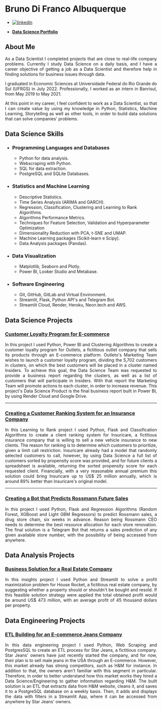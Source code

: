 # Bruno Di Franco Albuquerque

- [![linkedin](https://img.shields.io/badge/linkedin-0A66C2?style=for-the-badge&logo=linkedin&logoColor=white)](https://www.linkedin.com/in/BrunoDiFrancoAlbuquerque/)

- [**Data Science Portfolio**](https://brunodifranco.github.io/data-science-portfolio/)

## About Me
<p align="justify"> As a Data Scientist I completed projects that are close to real-life company problems. Currently I study Data Science on a daily basis, and I have a career objective of getting a job as a Data Scientist and therefore help in finding solutions for business issues through data. </p>

<p align="justify"> I graduated in Economic Sciences at Universidade Federal do Rio Grande do Sul (UFRGS) in July 2022. Professionally, I worked as an intern in Banrisul, from May 2019 to May 2021. </p>

<p align="justify"> At this point in my career, I feel confident to work as a Data Scientist, so that I can create value by using my knowledge in Python, Statistics, Machine Learning, Storytelling as well as other tools, in order to build data solutions that can solve companies' problems. </p>

## Data Science Skills

 - ### Programming Languages and Databases
    - Python for data analysis.
    - Webscraping with Python.
    - SQL for data extraction.
    - PostgreSQL and SQLite Databases.
  
 - ### Statistics and Machine Learning
    - Descriptive Statistics.
    - Time Series Analysis (ARIMA and GARCH).
    - Regression, Classification, Clustering and Learning to Rank Algorithms.
    - Algorithms Performance Metrics.
    - Techniques for Feature Selection, Validation and Hyperparameter Optimization
    - Dimensionality Reduction with PCA, t-SNE and UMAP.
    - Machine Learning packages (Scikit-learn e Scipy).
    - Data Analysis packages (Pandas).

 - ### Data Visualization
    - Matplotlib, Seaborn and Plotly.
    - Power BI, Looker Studio and Metabase.
    
 - ### Software Engineering
    - Git, GitHub, GitLab and Virtual Environment.
    - Streamlit, Flask, Python API's and Telegram Bot.
    - Streamlit Cloud, Render, Heroku, Neon.tech and AWS.

## Data Science Projects
### [**Customer Loyalty Program for E-commerce**](https://github.com/brunodifranco/project-outleto-clustering)
<p align="justify"> In this project I used Python, Power BI and Clustering Algorithms to create a customer loyalty program for Outleto, a fictitious outlet company that sells its products through an E-commerce platform. Outleto's Marketing Team wishes to launch a customer loyalty program, dividing the 5,702 customers in clusters, on which the best customers will be placed in a cluster named Insiders. To achieve this goal, the Data Science Team was requested to provide a business report regarding the clusters, as well as a list of customers that will participate in Insiders. With that report the Marketing Team will promote actions to each cluster, in order to increase revenue. This project's Data Science Product is the final business report built in Power BI, by using Render Cloud and Google Drive. </p>

---
### [**Creating a Customer Ranking System for an Insurance Company**](https://github.com/brunodifranco/project-insuricare-ranking)
<p align="justify"> In this Learning to Rank project I used Python, Flask and Classification Algorithms to create a client ranking system for Insuricare, a fictitious insurance company that is willing to sell a new vehicle insurance to new clients. The reason for ranking is to determine which customers to prioritize, given a limit call restriction. Insuricare already had a model that randomly selected customers to call, however, by using Data Science a full list of customers sorted by propensity score was provided, and for future clients a spreadsheet is available, returning the sorted propensity score for each requested client. Financially, with a very reasonable annual premium this solution could bring Insuricare up to US$ 25 million annually, which is around 89% better than Insuricare's original model. </p>

---
### [**Creating a Bot that Predicts Rossmann Future Sales**](https://github.com/brunodifranco/project-rossmann-sales)
<p align="justify"> In this project I used Python, Flask and Regression Algorithms (Random Forest, XGBoost and Light GBM Regressors) to predict Rossmann sales, a drug store chain, six weeks in advance. Reason being Rossmann CEO needs to determine the best resource allocation for each store renovation. The final solution is a Telegram Bot that returns a sales prediction of any given available store number, with the possibility of being accessed from anywhere. </p>

## Data Analysis Projects
### [**Business Solution for a Real Estate Company**](https://github.com/brunodifranco/project-house-rocket-insights)
<p align="justify"> In this insights project I used Python and Streamlit to solve a profit maximization problem for House Rocket, a fictitious real estate company, by suggesting whether a property should or shouldn't be bought and resold. If this feasible solution strategy were applied the total obtained profit would be around US$ 473 million, with an average profit of 45 thousand dollars per property. </p>

## Data Engineering Projects
### [**ETL Building for an E-commerce Jeans Company**](https://github.com/brunodifranco/project-star-jeans-data-engineering)
<p align="justify"> In this data engineering project I used Python, Web Scraping and PostgresSQL to create an ETL process for Star Jeans, a fictitious company. Star Jeans' owners have just recently started the company, and for now, their plan is to sell male jeans in the USA through an E-commerce. However, this market already has strong competitors, such as H&M for instance. In addition to that, the owners aren't familiar with this segment in particular. Therefore, in order to better understand how this market works they hired a Data Science/Engineering to gather information regarding H&M. The built solution is an ETL that extracts data from H&M website, cleans it, and saves it to a PostgreSQL database on a weekly basis. Then, it adds and displays the data with filters in a Streamlit App, where it can be accessed from anywhere by Star Jeans' owners. </p>
